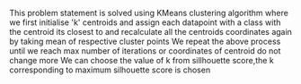This problem statement is solved using KMeans clustering algorithm where we first initialise 'k' centroids and assign each datapoint with a class with the centroid its closest to and recalculate all the centroids coordinates again by taking mean of respective cluster points
We repeat the above process until we reach max number of iterations or coordinates of centroid do not change more
We can choose the value of k from sillhouette score,the k corresponding to maximum silhouette score is chosen